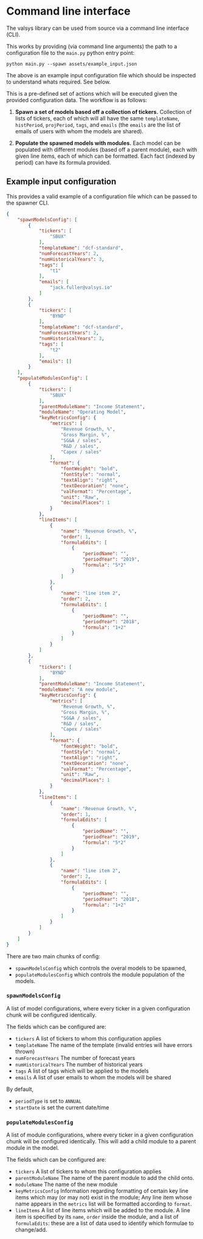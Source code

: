 # Command line interface
The valsys library can be used from source via a command line interface (CLI).

This works by providing (via command line arguments) the path to a configuration file to the `main.py` python entry point:
```
python main.py --spawn assets/example_input.json
```
The above is an example input configuration file which should be inspected to understand whats required. See below.

This is a pre-defined set of actions which will be executed given the provided configuration data. The workflow is as follows:

1)  **Spawn a set of models based off a collection of tickers.** Collection of lists of tickers, each of which will all have the same `templateName`, `histPeriod`, `projPeriod`, `tags`, and `emails` (the `emails` are the list of emails of users with whom the models are shared).


2) **Populate the spawned models with modules.** Each model can be populated with different modules (based off a parent module), each with given line items, each of which can be formatted. Each fact (indexed by period) can have its formula provided.

## Example input configuration
This provides a valid example of a configuration file which can be passed to the spawner CLI.
```json linenums="1"
{
    "spawnModelsConfig": [
        {
            "tickers": [
                "SBUX"
            ],
            "templateName": "dcf-standard",
            "numForecastYears": 2,
            "numHistoricalYears": 3,
            "tags": [
                "t1"
            ],
            "emails": [
                "jack.fuller@valsys.io"
            ]
        },
        {
            "tickers": [
                "BYND"
            ],
            "templateName": "dcf-standard",
            "numForecastYears": 2,
            "numHistoricalYears": 3,
            "tags": [
                "t2"
            ],
            "emails": []
        }
    ],
    "populateModulesConfig": [
        {
            "tickers": [
                "SBUX"
            ],
            "parentModuleName": "Income Statement",
            "moduleName": "Operating Model",
            "keyMetricsConfig": {
                "metrics": [
                    "Revenue Growth, %",
                    "Gross Margin, %",
                    "SG&A / sales",
                    "R&D / sales",
                    "Capex / sales"
                ],
                "format": {
                    "fontWeight": "bold",
                    "fontStyle": "normal",
                    "textAlign": "right",
                    "textDecoration": "none",
                    "valFormat": "Percentage",
                    "unit": "Raw",
                    "decimalPlaces": 1
                }
            },
            "lineItems": [
                {
                    "name": "Revenue Growth, %",
                    "order": 1,
                    "formulaEdits": [
                        {
                            "periodName": "",
                            "periodYear": "2019",
                            "formula": "5*2"
                        }
                    ]
                },
                {
                    "name": "line item 2",
                    "order": 2,
                    "formulaEdits": [
                        {
                            "periodName": "",
                            "periodYear": "2018",
                            "formula": "1+2"
                        }
                    ]
                }
            ]
        },
        {
            "tickers": [
                "BYND"
            ],
            "parentModuleName": "Income Statement",
            "moduleName": "A new module",
            "keyMetricsConfig": {
                "metrics": [
                    "Revenue Growth, %",
                    "Gross Margin, %",
                    "SG&A / sales",
                    "R&D / sales",
                    "Capex / sales"
                ],
                "format": {
                    "fontWeight": "bold",
                    "fontStyle": "normal",
                    "textAlign": "right",
                    "textDecoration": "none",
                    "valFormat": "Percentage",
                    "unit": "Raw",
                    "decimalPlaces": 1
                }
            },
            "lineItems": [
                {
                    "name": "Revenue Growth, %",
                    "order": 1,
                    "formulaEdits": [
                        {
                            "periodName": "",
                            "periodYear": "2019",
                            "formula": "5*2"
                        }
                    ]
                },
                {
                    "name": "line item 2",
                    "order": 2,
                    "formulaEdits": [
                        {
                            "periodName": "",
                            "periodYear": "2018",
                            "formula": "1+2"
                        }
                    ]
                }
            ]
        }
    ]
}
```
There are two main chunks of config:

* `spawnModelsConfig` which controls the overal models to be spawned,
* `populateModulesConfig` which controls the module population of the models.

### `spawnModelsConfig`
A list of model configurations, where every ticker in a given configuration chunk will be configured identically. 

The fields which can be configured are:

* `tickers` A list of tickers to whom this configuration applies
* `templateName` The name of the template (invalid entries will have errors thrown)
* `numForecastYears` The number of forecast years
* `numHistoricalYears` The number of historical years
* `tags` A list of tags which will be applied to the models
* `emails` A list of user emails to whom the models will be shared

By default,

* `periodType` is set to `ANNUAL`
* `startDate` is set the current date/time

### `populateModulesConfig`
A list of module configurations, where every ticker in a given configuration chunk will be configured identically. This will add a child module to a parent module in the model.

The fields which can be configured are:

* `tickers` A list of tickers to whom this configuration applies
* `parentModuleName` The name of the parent module to add the child onto.
* `moduleName` The name of the new module
* `keyMetricsConfig` Information regarding  formatting of certain key line items which may (or may not) exist in the module; Any line item whose name appears in the `metrics` list will be formatted according to `format`.
* `lineItems` A list of line items which will be added to the module. A line item is specified by its `name`, `order` inside the module, and a list of `formulaEdits`: these are a list of data used to identify which formulae to change/add.